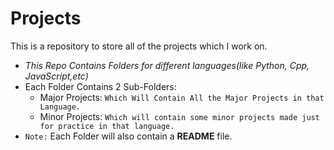 # Projects

This is a repository to store all of the projects which I work on.

* _This Repo Contains Folders for different languages(like Python, Cpp, JavaScript,etc)_
* Each Folder Contains 2 Sub-Folders:
  * Major Projects:
      `Which Will Contain All the Major Projects in that Language.`
  * Minor Projects:
      `Which will contain some minor projects made just for practice in that language.`
* `Note:` Each Folder will also contain a **README** file.
